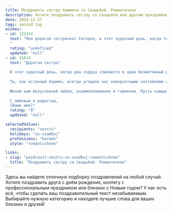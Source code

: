 ```yaml
---
title: Поздравить сестру бармена со Свадьбой. Романтичное
description: Хотите поздравить сестру со Свадьбой или другим праздником? Наш ИИ создаст незабываемое поздравление, а вы обязательно выделитесь среди других.  
date: 2024-12-27
tags: second tag
wishes:
- id: 123324
  text: "Моя дорогая сестричка! Сегодня, в этот чудесный день, когда ты связываешь свою жизнь с любимым человеком, я хочу пожелать вам океана любви, безбрежного счастья и бесконечного нежного света в ваших глазах. Пусть ваш семейный очаг всегда будет полон тепла и уюта, а каждый день будет наполнен радостью и взаимным уважением.  Пусть ваша любовь, подобно изысканному коктейлю, приготовленному талантливыми руками бармена (то есть, твоими!), будет всегда искриться, удивлять и радовать вас новыми, неповторимыми вкусами.  Счастья вам, мои дорогие!
  "
  rating: "undefined"
  updated: "null"
- id: 31614
  text: "Дорогая сестра!
  
  В этот чудесный день, когда два сердца сливаются в один безмятежный ритм, хочу от всей души поздравить тебя с началом нового, волшебного этапа жизни — твоей свадьбой!
  
  Ты, как истинный бармен, всегда угощала нас невероятными коктейлями счастья, и я уверена, что теперь ты создашь свой самый главный напиток — напиток любви. Пусть ваша жизнь вместе будет наполнена яркими эмоциями, искренними улыбками и сладкими моментами, как самые лучшие ингредиенты в уникальном коктейле.
  
  Желаю вам безусловной любви, взаимопонимания и гармонии. Пусть каждый ваш день будет вкуснее предыдущего, а вместе вы приготовите самый удивительный рецепт счастья.
  
  С любовью и радостью,
  [Ваше имя]"
  rating: "0"
  updated: "null"

selectedValues:
  recipients: "sestru"
  holidays: "so-svadboj"
  professions: "barmen"
  style: "romantichnoe"

links:
- slug: "pozdravit-sestru-so-svadboj-romantichnoe"
  title: "Поздравить сестру со Свадьбой. Романтичное"
---
```


Здесь вы найдете отличную подборку поздравлений на любой случай. 
Хотите поздравить друга с днём рождения, коллегу с профессиональным праздником или близких с Новым годом? У нас есть всё, чтобы сделать ваш поздравительный текст незабываемым. Выбирайте нужную категорию и находите лучшие слова для ваших близких и друзей!
